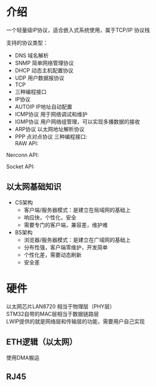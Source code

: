 # 介绍

一个轻量级IP协议，适合嵌入式系统使用，属于TCP/IP 协议栈     

支持的协议类型：
- DNS 域名解析
- SNMP 简单网络管理协议
- DHCP 动态主机配置协议
- UDP 用户数据报协议
- TCP 
- 三种编程接口
- IP协议
- AUTOIP IP地址自动配置
- ICMP协议 用于网络调试和维护
- IGMP协议 用户网络组管理，可以实现多播数据的接收
- ARP协议 以太网地址解析协议
- PPP 点对点协议
三种编程接口:       
RAW API:

Nerconn API:


Socket API:

## 以太网基础知识

- CS架构
  - 客户端/服务器模式：是建立在局域网的基础上
  - 响应快，个性化，安全
  - 需要专门的客户端，兼容差，维护难
- BS架构
  - 浏览器/服务器模式：是建立在广域网的基础上
  - 分布性强，客户端零维护，开发简单
  - 个性化差，需要动态刷新
  - 安全差
  
# 硬件

以太网芯片LAN8720 相当于物理层（PHY层）  
STM32自带的MAC层相当于数据链路层        
LWIP提供的就是网络层和传输层的功能，需要用户自己实现    

## ETH逻辑（以太网）

使用DMA搬运



## RJ45